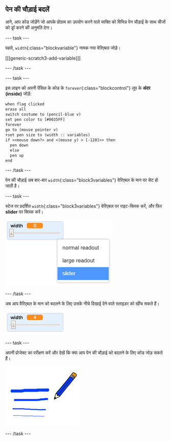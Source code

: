 ## पेन की चौड़ाई बदलें

आगे, आप कोड जोड़ेंगे जो आपके प्रोग्राम का उपयोग करने वाले व्यक्ति को विभिन्न पेन चौड़ाई के साथ चीजों को ड्रॉ करने की अनुमति देगा।

--- task ---

पहले, `width`{:class="blockvariable"} नामक नया वेरिएबल जोड़े।

[[[generic-scratch3-add-variable]]]

--- /task ---

--- task ---

इस लाइन को अपनी पेंसिल के कोड के `forever`{:class="blockcontrol"} लूप के **अंदर (inside)** जोड़ें:

```blocks3
when flag clicked
erase all
switch costume to (pencil-blue v)
set pen color to [#0035FF]
forever
go to (mouse pointer v)
+set pen size to (width :: variables)
if <<mouse down?> and <(mouse y) > [-120]>> then 
  pen down
  else
  pen up
end
```

--- /task ---

पेन की चौड़ाई अब बार-बार `width`{:class="block3variables"} वेरिएबल के मान पर सेट हो जाती है।

--- task ---

स्टेज पर प्रदर्शित `width`{:class="block3variables"} वेरिएबल पर राइट-क्लिक करें, और फिर **slider** पर क्लिक करें।

![स्क्रीनशॉट](images/paint-slider.png)

--- /task ---

अब आप वैरिएबल के मान को बदलने के लिए उसके नीचे दिखाई देने वाले स्लाइडर को खींच सकते हैं।

![स्क्रीनशॉट](images/paint-slider-change.png)

--- task ---

अपनी प्रोजेक्ट का परीक्षण करें और देखें कि क्या आप पेन की चौड़ाई को बदलने के लिए कोड जोड़ सकते हैं।

![स्क्रीनशॉट](images/paint-width-test.png)

--- /task ---